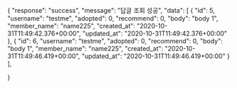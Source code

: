{
  "response": "success",
  "message": "답글 조회 성공",
  "data": [
    {
      "id": 5,
      "username": "testme",
      "adopted": 0,
      "recommend": 0,
      "body": "body 1",
      "member_name": "name225",
      "created_at": "2020-10-31T11:49:42.376+00:00",
      "updated_at": "2020-10-31T11:49:42.376+00:00"
    },
    {
      "id": 6,
      "username": "testme",
      "adopted": 0,
      "recommend": 0,
      "body": "body 1",
      "member_name": "name225",
      "created_at": "2020-10-31T11:49:46.419+00:00",
      "updated_at": "2020-10-31T11:49:46.419+00:00"
    }
  ],
  
}